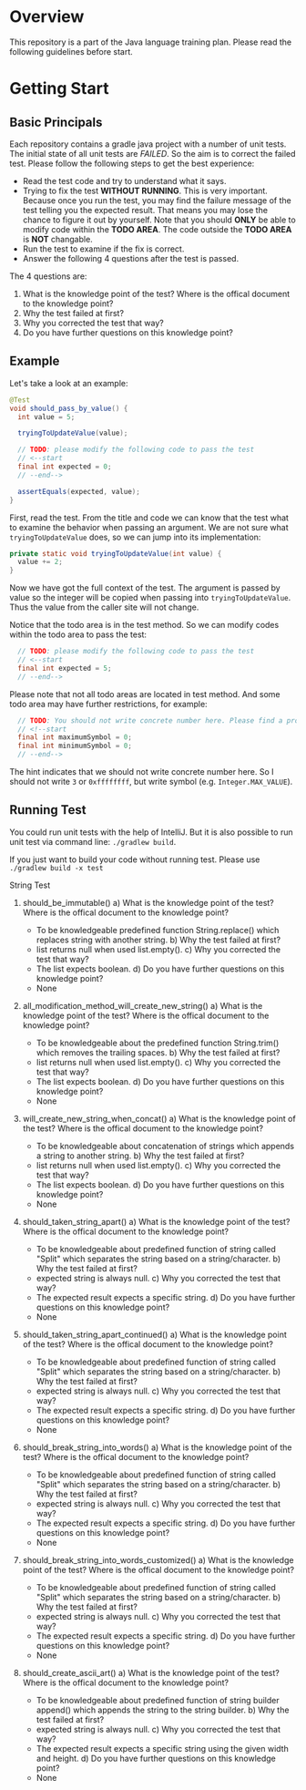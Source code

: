 # Overview

This repository is a part of the Java language training plan. Please read the following guidelines before start.

# Getting Start

## Basic Principals

Each repository contains a gradle java project with a number of unit tests. The initial state of all unit tests are *FAILED*. So the aim is to correct the failed test. Please follow the following steps to get the best experience:

* Read the test code and try to understand what it says.
* Trying to fix the test **WITHOUT RUNNING**. This is very important. Because once you run the test, you may find the failure message of the test telling you the expected result. That means you may lose the chance to figure it out by yourself. Note that you should **ONLY** be able to modify code within the **TODO AREA**. The code outside the **TODO AREA** is **NOT** changable.
* Run the test to examine if the fix is correct.
* Answer the following 4 questions after the test is passed.

The 4 questions are:

1. What is the knowledge point of the test? Where is the offical document to the knowledge point?
1. Why the test failed at first?
1. Why you corrected the test that way?
1. Do you have further questions on this knowledge point?

## Example

Let's take a look at an example:

```java
@Test
void should_pass_by_value() {
  int value = 5;

  tryingToUpdateValue(value);

  // TODO: please modify the following code to pass the test
  // <--start
  final int expected = 0;
  // --end-->

  assertEquals(expected, value);
}
```

First, read the test. From the title and code we can know that the test what to examine the behavior when passing an argument. We are not sure what `tryingToUpdateValue` does, so we can jump into its implementation:

```java
private static void tryingToUpdateValue(int value) {
  value += 2;
}
```

Now we have got the full context of the test. The argument is passed by value so the integer will be copied when passing into `tryingToUpdateValue`. Thus the value from the caller site will not change.

Notice that the todo area is in the test method. So we can modify codes within the todo area to pass the test:

```java
  // TODO: please modify the following code to pass the test
  // <--start
  final int expected = 5;
  // --end-->
```

Please note that not all todo areas are located in test method. And some todo area may have further restrictions, for example:

```java
  // TODO: You should not write concrete number here. Please find a property or constant instead.
  // <!--start
  final int maximumSymbol = 0;
  final int minimumSymbol = 0;
  // --end-->
```

The hint indicates that we should not write concrete number here. So I should not write `3` or `0xffffffff`, but write symbol (e.g. `Integer.MAX_VALUE`).

## Running Test

You could run unit tests with the help of IntelliJ. But it is also possible to run unit test via command line: `./gradlew build`.

If you just want to build your code without running test. Please use `./gradlew build -x test
`

String Test
1. should_be_immutable()
  a) What is the knowledge point of the test? Where is the offical document to the knowledge point?
   - To be knowledgeable predefined function String.replace() which replaces string with another string.
  b) Why the test failed at first?
   - list returns null when used list.empty().
  c) Why you corrected the test that way?
   - The list expects boolean.
  d) Do you have further questions on this knowledge point?
   - None
   
2. all_modification_method_will_create_new_string()
  a) What is the knowledge point of the test? Where is the offical document to the knowledge point?
   - To be knowledgeable about the predefined function String.trim() which removes the trailing spaces.
  b) Why the test failed at first?
   - list returns null when used list.empty().
  c) Why you corrected the test that way?
   - The list expects boolean.
  d) Do you have further questions on this knowledge point?
   - None
   
3. will_create_new_string_when_concat()
  a) What is the knowledge point of the test? Where is the offical document to the knowledge point?
   - To be knowledgeable about concatenation of strings which appends a string to another string.
  b) Why the test failed at first?
   - list returns null when used list.empty().
  c) Why you corrected the test that way?
   - The list expects boolean.
  d) Do you have further questions on this knowledge point?
   - None
   
4. should_taken_string_apart()
  a) What is the knowledge point of the test? Where is the offical document to the knowledge point?
   - To be knowledgeable about predefined function of string called "Split" which separates the string based on a string/character.
  b) Why the test failed at first?
   - expected string is always null.
  c) Why you corrected the test that way?
   - The expected result expects a specific string.
  d) Do you have further questions on this knowledge point?
   - None
   
5. should_taken_string_apart_continued()
  a) What is the knowledge point of the test? Where is the offical document to the knowledge point?
   - To be knowledgeable about predefined function of string called "Split" which separates the string based on a string/character.
  b) Why the test failed at first?
   - expected string is always null.
  c) Why you corrected the test that way?
   - The expected result expects a specific string.
  d) Do you have further questions on this knowledge point?
   - None
   
6. should_break_string_into_words()
  a) What is the knowledge point of the test? Where is the offical document to the knowledge point?
   - To be knowledgeable about predefined function of string called "Split" which separates the string based on a string/character.
  b) Why the test failed at first?
   - expected string is always null.
  c) Why you corrected the test that way?
   - The expected result expects a specific string.
  d) Do you have further questions on this knowledge point?
   - None
   
7. should_break_string_into_words_customized()
  a) What is the knowledge point of the test? Where is the offical document to the knowledge point?
   - To be knowledgeable about predefined function of string called "Split" which separates the string based on a string/character.
  b) Why the test failed at first?
   - expected string is always null.
  c) Why you corrected the test that way?
   - The expected result expects a specific string.
  d) Do you have further questions on this knowledge point?
   - None
   
8. should_create_ascii_art()
  a) What is the knowledge point of the test? Where is the offical document to the knowledge point?
   - To be knowledgeable about predefined function of string builder append() which appends the string to the string builder.
  b) Why the test failed at first?
   - expected string is always null.
  c) Why you corrected the test that way?
   - The expected result expects a specific string using the given width and height.
  d) Do you have further questions on this knowledge point?
   - None